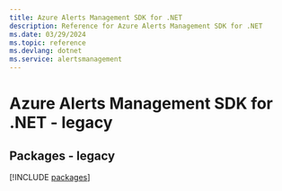 ```yaml
---
title: Azure Alerts Management SDK for .NET
description: Reference for Azure Alerts Management SDK for .NET
ms.date: 03/29/2024
ms.topic: reference
ms.devlang: dotnet
ms.service: alertsmanagement
---
```

# Azure Alerts Management SDK for .NET - legacy
## Packages - legacy
[!INCLUDE [packages](alerts-management-index.md)]